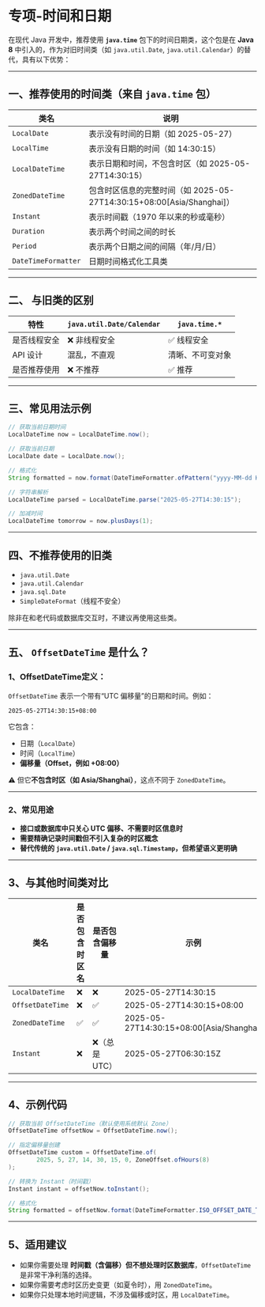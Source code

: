 # 专项-时间和日期

在现代 Java 开发中，推荐使用 **`java.time`** 包下的时间日期类，这个包是在 **Java 8** 中引入的，作为对旧时间类（如
`java.util.Date`, `java.util.Calendar`）的替代，具有以下优势：

---

## 一、推荐使用的时间类（来自 `java.time` 包）

| 类名                  | 说明                                                       |
|---------------------|----------------------------------------------------------|
| `LocalDate`         | 表示没有时间的日期（如 2025-05-27）                                  |
| `LocalTime`         | 表示没有日期的时间（如 14:30:15）                                    |
| `LocalDateTime`     | 表示日期和时间，不包含时区（如 2025-05-27T14:30:15）                     |
| `ZonedDateTime`     | 包含时区信息的完整时间（如 2025-05-27T14:30:15+08:00\[Asia/Shanghai]） |
| `Instant`           | 表示时间戳（1970 年以来的秒或毫秒）                                     |
| `Duration`          | 表示两个时间之间的时长                                              |
| `Period`            | 表示两个日期之间的间隔（年/月/日）                                       |
| `DateTimeFormatter` | 日期时间格式化工具类                                               |

---

## 二、 与旧类的区别

| 特性     | `java.util.Date/Calendar` | `java.time.*` |
|--------|---------------------------|---------------|
| 是否线程安全 | ❌ 非线程安全                   | ✅ 线程安全        |
| API 设计 | 混乱，不直观                    | 清晰、不可变对象      |
| 是否推荐使用 | ❌ 不推荐                     | ✅ 推荐          |

---

## 三、常见用法示例

```java
// 获取当前日期时间
LocalDateTime now = LocalDateTime.now();

// 获取当前日期
LocalDate date = LocalDate.now();

// 格式化
String formatted = now.format(DateTimeFormatter.ofPattern("yyyy-MM-dd HH:mm:ss"));

// 字符串解析
LocalDateTime parsed = LocalDateTime.parse("2025-05-27T14:30:15");

// 加减时间
LocalDateTime tomorrow = now.plusDays(1);
```

---

## 四、不推荐使用的旧类

* `java.util.Date`
* `java.util.Calendar`
* `java.sql.Date`
* `SimpleDateFormat`（线程不安全）

除非在和老代码或数据库交互时，不建议再使用这些类。

---

## 五、 `OffsetDateTime` 是什么？

### 1、**OffsetDateTime定义**：

`OffsetDateTime` 表示一个带有“UTC 偏移量”的日期和时间。例如：

```text
2025-05-27T14:30:15+08:00
```

它包含：

* 日期（`LocalDate`）
* 时间（`LocalTime`）
* **偏移量（Offset，例如 +08:00）**

⚠️ 但它**不包含时区（如 Asia/Shanghai）**，这点不同于 `ZonedDateTime`。

---

### 2、常见用途

* **接口或数据库中只关心 UTC 偏移、不需要时区信息时**
* **需要精确记录时间戳但不引入复杂的时区概念**
* **替代传统的 `java.util.Date` / `java.sql.Timestamp`，但希望语义更明确**

---

## 3、与其他时间类对比

| 类名               | 是否包含时区名 | 是否包含偏移量   | 示例                                        |
|------------------|---------|-----------|-------------------------------------------|
| `LocalDateTime`  | ❌       | ❌         | 2025-05-27T14:30:15                       |
| `OffsetDateTime` | ❌       | ✅         | 2025-05-27T14:30:15+08:00                 |
| `ZonedDateTime`  | ✅       | ✅         | 2025-05-27T14:30:15+08:00\[Asia/Shanghai] |
| `Instant`        | ❌       | ❌（总是 UTC） | 2025-05-27T06:30:15Z                      |

---

## 4、示例代码

```java
// 获取当前 OffsetDateTime（默认使用系统默认 Zone）
OffsetDateTime offsetNow = OffsetDateTime.now();

// 指定偏移量创建
OffsetDateTime custom = OffsetDateTime.of(
        2025, 5, 27, 14, 30, 15, 0, ZoneOffset.ofHours(8)
);

// 转换为 Instant（时间戳）
Instant instant = offsetNow.toInstant();

// 格式化
String formatted = offsetNow.format(DateTimeFormatter.ISO_OFFSET_DATE_TIME);
```

---

## 5、适用建议

* 如果你需要处理 **时间戳（含偏移）但不想处理时区数据库**，`OffsetDateTime` 是非常干净利落的选择。
* 如果你需要考虑时区历史变更（如夏令时），用 `ZonedDateTime`。
* 如果你只处理本地时间逻辑，不涉及偏移或时区，用 `LocalDateTime`。

